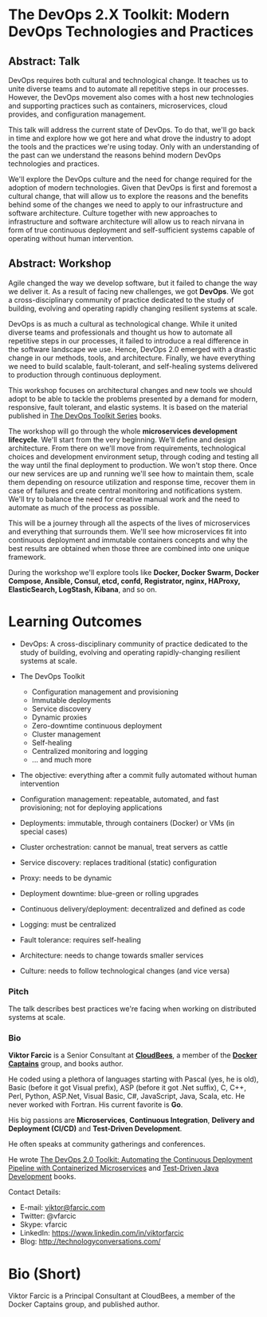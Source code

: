 # The DevOps 2.X Toolkit: Modern DevOps Technologies and Practices

## Abstract: Talk

DevOps requires both cultural and technological change. It teaches us to unite diverse teams and to automate all repetitive steps in our processes. However, the DevOps movement also comes with a host new technologies and supporting practices such as containers, microservices, cloud provides, and configuration management.

This talk will address the current state of DevOps. To do that, we'll go back in time and explore how we got here and what drove the industry to adopt the tools and the practices we're using today. Only with an understanding of the past can we understand the reasons behind modern DevOps technologies and practices.

We'll explore the DevOps culture and the need for change required for the adoption of modern technologies. Given that DevOps is first and foremost a cultural change, that will allow us to explore the reasons and the benefits behind some of the changes we need to apply to our infrastructure and software architecture. Culture together with new approaches to infrastructure and software architecture will allow us to reach nirvana in form of true continuous deployment and self-sufficient systems capable of operating without human intervention.

Abstract: Workshop
------------------

Agile changed the way we develop software, but it failed to change the way we deliver it. As a result of facing new challenges, we got **DevOps**. We got a cross-disciplinary community of practice dedicated to the study of building, evolving and operating rapidly changing resilient systems at scale.

DevOps is as much a cultural as technological change. While it united diverse teams and professionals and thought us how to automate all repetitive steps in our processes, it failed to introduce a real difference in the software landscape we use. Hence, DevOps 2.0 emerged with a drastic change in our methods, tools, and architecture. Finally, we have everything we need to build scalable, fault-tolerant, and self-healing systems delivered to production through continuous deployment.

This workshop focuses on architectural changes and new tools we should adopt to be able to tackle the problems presented by a demand for modern, responsive, fault tolerant, and elastic systems. It is based on the material published in [The DevOps Toolkit Series](http://www.devopstoolkitseries.com/) books.

The workshop will go through the whole **microservices development lifecycle**. We'll start from the very beginning. We'll define and design architecture. From there on we'll move from requirements, technological choices and development environment setup, through coding and testing all the way until the final deployment to production. We won't stop there. Once our new services are up and running we'll see how to maintain them, scale them depending on resource utilization and response time, recover them in case of failures and create central monitoring and notifications system. We'll try to balance the need for creative manual work and the need to automate as much of the process as possible.

This will be a journey through all the aspects of the lives of microservices and everything that surrounds them. We'll see how microservices fit into continuous deployment and immutable containers concepts and why the best results are obtained when those three are combined into one unique framework.

During the workshop we'll explore tools like **Docker, Docker Swarm, Docker Compose, Ansible, Consul, etcd, confd, Registrator, nginx, HAProxy, ElasticSearch, LogStash, Kibana**, and so on.

Learning Outcomes
=================

* DevOps: A cross-disciplinary community of practice dedicated to the study of building, evolving and operating rapidly-changing resilient systems at scale.
* The DevOps Toolkit

  * Configuration management and provisioning
  * Immutable deployments
  * Service discovery
  * Dynamic proxies
  * Zero-downtime continuous deployment
  * Cluster management
  * Self-healing
  * Centralized monitoring and logging
  * ... and much more

* The objective: everything after a commit fully automated without human intervention
* Configuration management: repeatable, automated, and fast provisioning; not for deploying applications
* Deployments: immutable, through containers (Docker) or VMs (in special cases)
* Cluster orchestration: cannot be manual, treat servers as cattle
* Service discovery: replaces traditional (static) configuration
* Proxy: needs to be dynamic
* Deployment downtime: blue-green or rolling upgrades
* Continuous delivery/deployment: decentralized and defined as code
* Logging: must be centralized
* Fault tolerance: requires self-healing
* Architecture: needs to change towards smaller services
* Culture: needs to follow technological changes (and vice versa)

### Pitch

The talk describes best practices we're facing when working on distributed systems at scale.

### Bio

**Viktor Farcic** is a Senior Consultant at **[CloudBees](https://www.cloudbees.com/)**, a member of the **[Docker Captains](https://www.docker.com/community/docker-captains)** group, and books author.

He coded using a plethora of languages starting with Pascal (yes, he is old), Basic (before it got Visual prefix), ASP (before it got .Net suffix), C, C++, Perl, Python, ASP.Net, Visual Basic, C#, JavaScript, Java, Scala, etc. He never worked with Fortran. His current favorite is **Go**.

His big passions are **Microservices**, **Continuous Integration**, **Delivery and Deployment (CI/CD)** and **Test-Driven Development**.

He often speaks at community gatherings and conferences.

He wrote [The DevOps 2.0 Toolkit: Automating the Continuous Deployment Pipeline with Containerized Microservices](http://www.amazon.com/dp/B01BJ4V66M) and [Test-Driven Java Development](http://www.amazon.com/Test-Driven-Java-Development-Viktor-Farcic-ebook/dp/B00YSIM3SC) books.

Contact Details:

* E-mail: viktor@farcic.com
* Twitter: @vfarcic
* Skype: vfarcic
* LinkedIn: https://www.linkedin.com/in/viktorfarcic
* Blog: http://technologyconversations.com/

# Bio (Short)

Viktor Farcic is a Principal Consultant at CloudBees, a member of the Docker Captains group, and published author.